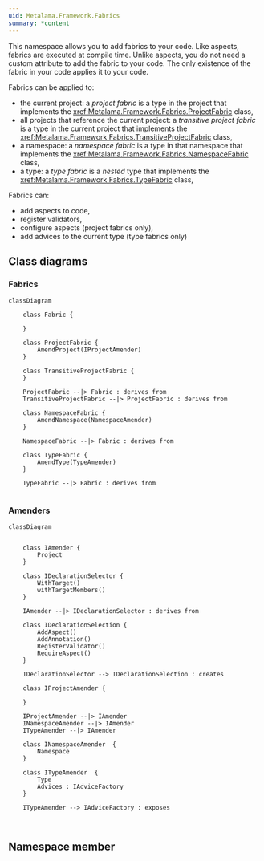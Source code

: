 ```yaml
---
uid: Metalama.Framework.Fabrics
summary: *content
---
```


This namespace allows you to add fabrics to your code. Like aspects, fabrics are executed at compile time. Unlike aspects, you do not need a custom attribute to add the fabric to your code. The only existence of the fabric in your code applies it to your code.

Fabrics can be applied to:

* the current project: a _project fabric_ is a type in the project that implements the <xref:Metalama.Framework.Fabrics.ProjectFabric> class,
* all projects that reference the current project: a _transitive project fabric_ is a type in the current project that implements the <xref:Metalama.Framework.Fabrics.TransitiveProjectFabric> class,
* a namespace: a _namespace fabric_ is a type in that namespace that implements the <xref:Metalama.Framework.Fabrics.NamespaceFabric> class,
* a type: a _type fabric_ is a _nested_ type that implements the <xref:Metalama.Framework.Fabrics.TypeFabric> class,

Fabrics can:

* add aspects to code,
* register validators,
* configure aspects (project fabrics only),
* add advices to the current type (type fabrics only)


## Class diagrams

### Fabrics

```mermaid
classDiagram

    class Fabric {

    }

    class ProjectFabric {
        AmendProject(IProjectAmender)
    }

    class TransitiveProjectFabric {
    }

    ProjectFabric --|> Fabric : derives from
    TransitiveProjectFabric --|> ProjectFabric : derives from

    class NamespaceFabric {
        AmendNamespace(NamespaceAmender)
    }

    NamespaceFabric --|> Fabric : derives from

    class TypeFabric {
        AmendType(TypeAmender)
    }

    TypeFabric --|> Fabric : derives from


```

### Amenders 



```mermaid
classDiagram

    
    class IAmender {
        Project
    }

    class IDeclarationSelector {
        WithTarget()
        withTargetMembers()
    }

    IAmender --|> IDeclarationSelector : derives from

    class IDeclarationSelection {
        AddAspect()
        AddAnnotation()
        RegisterValidator()
        RequireAspect()
    }

    IDeclarationSelector --> IDeclarationSelection : creates

    class IProjectAmender {

    }

    IProjectAmender --|> IAmender
    INamespaceAmender --|> IAmender
    ITypeAmender --|> IAmender

    class INamespaceAmender  {
        Namespace
    }

    class ITypeAmender  {
        Type
        Advices : IAdviceFactory
    }

    ITypeAmender --> IAdviceFactory : exposes



```

## Namespace member